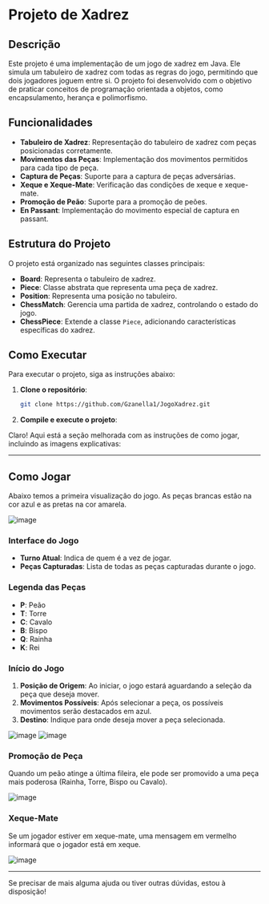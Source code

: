 # Projeto de Xadrez

## Descrição

Este projeto é uma implementação de um jogo de xadrez em Java. Ele simula um tabuleiro de xadrez com todas as regras do jogo, permitindo que dois jogadores joguem entre si. O projeto foi desenvolvido com o objetivo de praticar conceitos de programação orientada a objetos, como encapsulamento, herança e polimorfismo.

## Funcionalidades

- **Tabuleiro de Xadrez**: Representação do tabuleiro de xadrez com peças posicionadas corretamente.
- **Movimentos das Peças**: Implementação dos movimentos permitidos para cada tipo de peça.
- **Captura de Peças**: Suporte para a captura de peças adversárias.
- **Xeque e Xeque-Mate**: Verificação das condições de xeque e xeque-mate.
- **Promoção de Peão**: Suporte para a promoção de peões.
- **En Passant**: Implementação do movimento especial de captura en passant.

## Estrutura do Projeto

O projeto está organizado nas seguintes classes principais:

- **Board**: Representa o tabuleiro de xadrez.
- **Piece**: Classe abstrata que representa uma peça de xadrez.
- **Position**: Representa uma posição no tabuleiro.
- **ChessMatch**: Gerencia uma partida de xadrez, controlando o estado do jogo.
- **ChessPiece**: Extende a classe `Piece`, adicionando características específicas do xadrez.

## Como Executar

Para executar o projeto, siga as instruções abaixo:

1. **Clone o repositório**:
    ```bash
    git clone https://github.com/Gzanella1/JogoXadrez.git
    ```

2. **Compile e execute o projeto**:

Claro! Aqui está a seção melhorada com as instruções de como jogar, incluindo as imagens explicativas:

---

## Como Jogar

Abaixo temos a primeira visualização do jogo. As peças brancas estão na cor azul e as pretas na cor amarela.

![image](https://github.com/Gzanella1/JogoXadrez/assets/96748771/4579cb63-51a1-4c8d-a160-bae537d11af9)

### Interface do Jogo

- **Turno Atual**: Indica de quem é a vez de jogar.
- **Peças Capturadas**: Lista de todas as peças capturadas durante o jogo.

### Legenda das Peças

- **P**: Peão
- **T**: Torre
- **C**: Cavalo
- **B**: Bispo
- **Q**: Rainha
- **K**: Rei

### Início do Jogo

1. **Posição de Origem**: Ao iniciar, o jogo estará aguardando a seleção da peça que deseja mover.
2. **Movimentos Possíveis**: Após selecionar a peça, os possíveis movimentos serão destacados em azul.
3. **Destino**: Indique para onde deseja mover a peça selecionada.

![image](https://github.com/Gzanella1/JogoXadrez/assets/96748771/a703ff2e-4e9a-43c6-b8e2-bc862fc4be4d)
![image](https://github.com/Gzanella1/JogoXadrez/assets/96748771/27e27013-2bae-45d3-a8b2-a15e12061a82)

### Promoção de Peça

Quando um peão atinge a última fileira, ele pode ser promovido a uma peça mais poderosa (Rainha, Torre, Bispo ou Cavalo).

![image](https://github.com/Gzanella1/JogoXadrez/assets/96748771/35ab2d86-8022-4a22-bb5d-b0d2303ec16c)

### Xeque-Mate

Se um jogador estiver em xeque-mate, uma mensagem em vermelho informará que o jogador está em xeque.

![image](https://github.com/Gzanella1/JogoXadrez/assets/96748771/47520d0d-d047-4d54-87f7-7b8a8c85f1aa)

---

Se precisar de mais alguma ajuda ou tiver outras dúvidas, estou à disposição!

